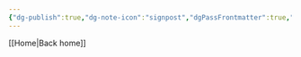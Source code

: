 ```yaml
---
{"dg-publish":true,"dg-note-icon":"signpost","dgPassFrontmatter":true,"noteIcon":"signpost","permalink":"/10-tags/ano-novo/","created":"2025-10-18T20:26:45.608+01:00","updated":"2025-10-25T17:06:05.470+01:00"}
---
```


[[Home\|Back home]]